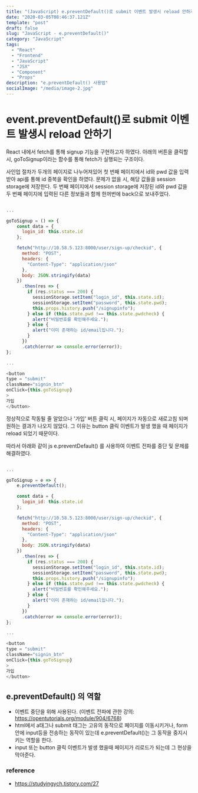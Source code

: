 ```yaml
---
title: "(JavaScript) e.preventDefault()로 submit 이벤트 발생시 reload 안하기 "
date: "2020-03-05T08:46:37.121Z"
template: "post"
draft: false
slug: "JavaScript - e.preventDefault()"
category: "JavaScript"
tags:
  - "React"
  - "Frontend"
  - "JavaScript"
  - "JSX"
  - "Component"
  - "Props"
description: "e.preventDefault() 사용법"
socialImage: "/media/image-2.jpg"
---
```


# event.preventDefault()로 submit 이벤트 발생시 reload 안하기

React 내에서 fetch를 통해 signup 기능을 구현하고자 하였다.
아래의 버튼을 클릭할 시, goToSignup이라는 함수를 통해 fetch가 실행되는 구조이다.

사인업 절차가 두개의 페이지로 나누어져있어 첫 번째 페이지에서 id와 pwd 값을 입력 받아 api를 통해
id 중복을 확인을 하였다. 문제가 없을 시, 해당 값들을 session storage에 저장한다. 두 번째 페이지에서 session storage에 저장된 id와 pwd 값을 두 번째 페이지에 입력된 다른 정보들과 함께 한꺼번에 back으로 보내주었다.

```js

...

goToSignup = () => {
    const data = {
      login_id: this.state.id
    };

    fetch("http://10.58.5.123:8000/user/sign-up/checkid", {
      method: "POST",
      headers: {
        "Content-Type": "application/json"
      },
      body: JSON.stringify(data)
    })
      .then(res => {
        if (res.status === 200) {
          sessionStorage.setItem("login_id", this.state.id);
          sessionStorage.setItem("password", this.state.pwd);
          this.props.history.push("/signupinfo");
        } else if (this.state.pwd !== this.state.pwdcheck) {
          alert("비밀번호를 확인해주세요.");
        } else {
          alert("이미 존재하는 id/email입니다.");
        }
      })
      .catch(error => console.error(error));
};

...

<button
type = "submit"
className="signin_btn"
onClick={this.goToSignup}
>
가입
</button>

```

정상적으로 작동될 줄 알았으나 '가입' 버튼 클릭 시, 페이지가 자동으로 새로고침 되며 원하는 결과가 나오지 않았다.
그 이유는 button 클릭 이벤트가 발생 했을 때 페이지가 reload 되었기 때문이다.

따라서 아래와 같이 js e.preventDefault() 를 사용하여 이벤트 전파를 중단 및 문제를 해결하였다.

```js

...

goToSignup = e => {
    e.preventDefault();

    const data = {
      login_id: this.state.id
    };

    fetch("http://10.58.5.123:8000/user/sign-up/checkid", {
      method: "POST",
      headers: {
        "Content-Type": "application/json"
      },
      body: JSON.stringify(data)
    })
      .then(res => {
        if (res.status === 200) {
          sessionStorage.setItem("login_id", this.state.id);
          sessionStorage.setItem("password", this.state.pwd);
          this.props.history.push("/signupinfo");
        } else if (this.state.pwd !== this.state.pwdcheck) {
          alert("비밀번호를 확인해주세요.");
        } else {
          alert("이미 존재하는 id/email입니다.");
        }
      })
      .catch(error => console.error(error));
};

...

<button
type = "submit"
className="signin_btn"
onClick={this.goToSignup}
>
가입
</button>

```

## e.preventDefault() 의 역할

- 이벤트 중단을 위해 사용된다. (이벤트 전파에 관한 강의: https://opentutorials.org/module/904/6768)
- html에서 a태그나 submit 태그는 고유의 동작으로 페이지를 이동시키거나, form 안에 input등을 전송하는 동작이 있는데 e.preventDefault()는 그 동작을 중지시키는 역할을 한다.
- input 또는 button 클릭 이벤트가 발생 했을때 페이지가 리로드가 되는데 그 현상을 막아준다.

### reference

- https://studyingych.tistory.com/27
